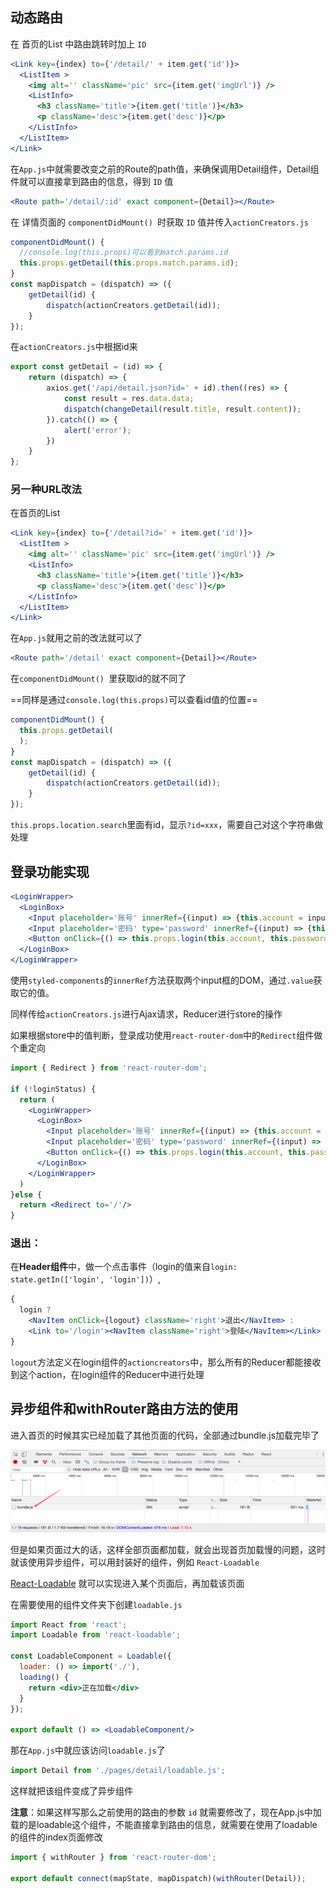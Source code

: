 ## 动态路由

在 首页的List 中路由跳转时加上 `ID`

```jsx
<Link key={index} to={'/detail/' + item.get('id')}>
  <ListItem >
    <img alt='' className='pic' src={item.get('imgUrl')} />
    <ListInfo>
      <h3 className='title'>{item.get('title')}</h3>
      <p className='desc'>{item.get('desc')}</p>
    </ListInfo>
  </ListItem>
</Link>
```

在`App.js`中就需要改变之前的Route的path值，来确保调用Detail组件，Detail组件就可以直接拿到路由的信息，得到 `ID` 值

```jsx
<Route path='/detail/:id' exact component={Detail}></Route>
```

在 详情页面的 `componentDidMount() `时获取 `ID` 值并传入`actionCreators.js`

```jsx
componentDidMount() {
  //console.log(this.props)可以看到match.params.id
  this.props.getDetail(this.props.match.params.id);
}
const mapDispatch = (dispatch) => ({
	getDetail(id) {
		dispatch(actionCreators.getDetail(id));
	}
});
```

在`actionCreators.js`中根据id来

```jsx
export const getDetail = (id) => {
	return (dispatch) => {
		axios.get('/api/detail.json?id=' + id).then((res) => {
			const result = res.data.data;
			dispatch(changeDetail(result.title, result.content));
		}).catch(() => {
			alert('error');
		})
	}
};
```


### 另一种URL改法

在首页的List

```jsx
<Link key={index} to={'/detail?id=' + item.get('id')}>
  <ListItem >
    <img alt='' className='pic' src={item.get('imgUrl')} />
    <ListInfo>
      <h3 className='title'>{item.get('title')}</h3>
      <p className='desc'>{item.get('desc')}</p>
    </ListInfo>
  </ListItem>
</Link>
```

在`App.js`就用之前的改法就可以了

```jsx
<Route path='/detail' exact component={Detail}></Route>
```

在`componentDidMount() `里获取id的就不同了

==同样是通过`console.log(this.props)`可以查看id值的位置==

```jsx
componentDidMount() {
  this.props.getDetail(
  );
}
const mapDispatch = (dispatch) => ({
	getDetail(id) {
		dispatch(actionCreators.getDetail(id));
	}
});
```

  `this.props.location.search`里面有id，显示`?id=xxx`，需要自己对这个字符串做处理

## 登录功能实现

```jsx
<LoginWrapper>
  <LoginBox>
    <Input placeholder='账号' innerRef={(input) => {this.account = input}}/>
    <Input placeholder='密码' type='password' innerRef={(input) => {this.password = input}}/>
    <Button onClick={() => this.props.login(this.account, this.password)}>登陆</Button>
  </LoginBox>
</LoginWrapper>
```

使用`styled-components`的`innerRef`方法获取两个input框的DOM，通过`.value`获取它的值。

同样传给`actionCreators.js`进行Ajax请求，Reducer进行store的操作

如果根据store中的值判断，登录成功使用`react-router-dom`中的`Redirect`组件做个重定向

```jsx
import { Redirect } from 'react-router-dom';

if (!loginStatus) {
  return (
    <LoginWrapper>
      <LoginBox>
        <Input placeholder='账号' innerRef={(input) => {this.account = input}}/>
        <Input placeholder='密码' type='password' innerRef={(input) => {this.password = input}}/>
        <Button onClick={() => this.props.login(this.account, this.password)}>登陆</Button>
      </LoginBox>
    </LoginWrapper>
  )
}else {
  return <Redirect to='/'/>
}
```

### 退出：

在**Header组件**中，做一个点击事件（login的值来自`login: state.getIn(['login', 'login'])`）,

```jsx
{
  login ? 
    <NavItem onClick={logout} className='right'>退出</NavItem> : 
    <Link to='/login'><NavItem className='right'>登陆</NavItem></Link>
}
```

`logout`方法定义在login组件的`actioncreators`中，那么所有的Reducer都能接收到这个action，在login组件的Reducer中进行处理

## 异步组件和withRouter路由方法的使用

进入首页的时候其实已经加载了其他页面的代码，全部通过bundle.js加载完毕了

![image-20200213043431745](res/image-20200213043431745.png)

但是如果页面过大的话，这样全部页面都加载，就会出现首页加载慢的问题，这时就该使用异步组件，可以用封装好的组件，例如 `React-Loadable`

[React-Loadable](https://github.com/jamiebuilds/react-loadable) 就可以实现进入某个页面后，再加载该页面

在需要使用的组件文件夹下创建`loadable.js`

```jsx
import React from 'react';
import Loadable from 'react-loadable';

const LoadableComponent = Loadable({
  loader: () => import('./'),
  loading() {
  	return <div>正在加载</div>
  }
});

export default () => <LoadableComponent/>
```

那在`App.js`中就应该访问`loadable.js`了

```jsx
import Detail from './pages/detail/loadable.js';
```

这样就把该组件变成了异步组件

**注意**：如果这样写那么之前使用的路由的参数 `id` 就需要修改了，现在App.js中加载的是loadable这个组件，不能直接拿到路由的信息，就需要在使用了loadable的组件的index页面修改

```jsx
import { withRouter } from 'react-router-dom';

export default connect(mapState, mapDispatch)(withRouter(Detail));
```

